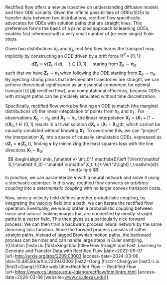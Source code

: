 Rectified flow offers a new perspective on understanding diffusion models and their ODE variants. Given the infinite possibilities of ODEs/SDEs to transfer data between two distributions, rectified flow specifically advocates for ODEs with solution paths that are straight lines. This preference forms the basis of a principled approach to learning ODEs, enables fast inference with a very small number of (or even single) Euler steps.

Given two distributions $\pi_0$ and $\pi_1$, rectified flow learns the transport map implicitly by constructing an ODE driven by a drift force $\mathbb R^d \times [0,1]$:
$$
\mathrm d \mathbf Z_t = \mathbf v(\mathbf Z_t ,t) \, \mathrm dt, \quad t \in [0,1], \quad \text{staring from }\mathbf Z_0 \sim \mathbf\pi_0
$$
such that we have $\mathbf Z_1 \sim \pi_1$ when following the ODE starting from $\mathbf Z_0 \sim \pi_0$. By injecting strong priors that intermediate trajectories are straight, we can achieve theoretical significance as an essential component for optimal transport [引用 rectified flow], and computational efficiency, because ODEs with straight paths can be precisely simulated without time discretization. 

Specifically, rectified flow works by finding an ODE to match (the marginal distributions of) the linear intepolation of points from $\pi_0$ and $\pi_1$ . For observations $\mathbf{X}_0 \sim \pi_0$ and $\mathbf{X}_1 \sim \pi_1$, the linear interpolation $\mathbf{X}_t=t\mathbf{X}_1 + (1-t)\mathbf{X}_0, t\in [0,1]$ results in a trivial solution $\mathrm{d}\mathbf{X}_t = (\mathbf{X}_1 - \mathbf{X}_0)\mathrm{d}t$, which cannot be causally simulated without knowing $\mathbf{X}_1$. To overcome this, we can "project" the interpolation $\mathbf{X}_t$ into a space of causally simulatable ODEs, expressed as $\mathrm{d}\mathbf{Z}_t = \mathbf{v}(\mathbf{Z}_t ,t)$, finding $\mathbf v$ by minimizing the least squares loss with the line directions $\mathbf X_1 - \mathbf X_0$:
$$
\begin{align} 
\min_{\mathbf v} \int_0^1  \mathbb{E}\left [\lVert{(\mathbf X_1-\mathbf X_0) - \mathbf v(\mathbf X_t, t)}\rVert^2\right] \,\mathrm{d}t.  
\end{align}
$$
In practice, we can parameterize $\mathbf{v}$ with a neural network and solve it using a stochastic optimizer. In this way, rectified flow converts an *arbitrary coupling* into a *deterministic coupling* with no larger convex transport costs.



Now, since a velocity field defines another probabilistic coupling, by integrating the velocity field into a path, we can iterate the rectified flow operation. Eventually, we would obtain a probabilistic coupling between noise and natural-looking images that are connected by mostly-straight paths in a vector field. This then gives us a particularly nice forward process. We can then train a backward process neural network by the same denoising loss function. Since the forward process consists of rather straight paths, instead of jagged Brownian motion paths, the backward process can be nicer and can handle large steps in Euler sampling.<ref name=":7">{{Citation |last=Liu |first=Xingchao |title=Flow Straight and Fast: Learning to Generate and Transfer Data with Rectified Flow |date=2022-09-07 |url=http://arxiv.org/abs/2209.03003 |access-date=2024-03-06 |doi=10.48550/arXiv.2209.03003 |last2=Gong |first2=Chengyue |last3=Liu |first3=Qiang}}</ref><ref name=":8">{{Cite web |title=Rectified Flow — Rectified Flow |url=https://www.cs.utexas.edu/~lqiang/rectflow/html/intro.html |access-date=2024-03-06 |website=www.cs.utexas.edu}}</ref>